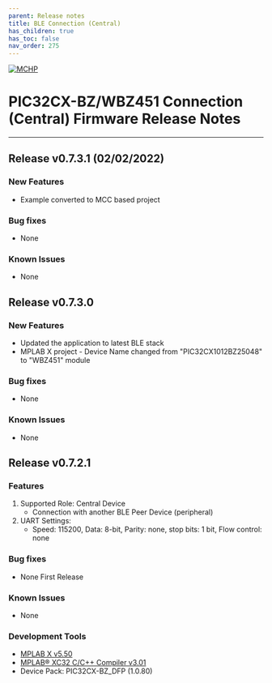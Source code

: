 ```yaml
---
parent: Release notes
title: BLE Connection (Central)
has_children: true
has_toc: false
nav_order: 275
---
```


[![MCHP](https://www.microchip.com/ResourcePackages/Microchip/assets/dist/images/logo.png)](https://www.microchip.com)
# PIC32CX-BZ/WBZ451 Connection (Central) Firmware Release Notes
____
## **Release v0.7.3.1** (02/02/2022)

### New Features
+ Example converted to MCC based project

### Bug fixes
- None

### Known Issues
- None

## Release v0.7.3.0 

### New Features
+ Updated the application to latest BLE stack
+ MPLAB X project - Device Name changed from "PIC32CX1012BZ25048"  to "WBZ451" module

### Bug fixes
- None

### Known Issues
- None

## Release v0.7.2.1

### Features
1. Supported Role: Central Device
   - Connection with another BLE Peer Device (peripheral)
2. UART Settings:
   - Speed: 115200, Data: 8-bit, Parity: none, stop bits: 1 bit, Flow control: none


### Bug fixes
- None First Release

### Known Issues
- None

### Development Tools
- [MPLAB X v5.50](https://www.microchip.com/en-us/development-tools-tools-and-software/mplab-xc-compilers)
- [MPLAB® XC32 C/C++ Compiler v3.01](https://www.microchip.com/mplab/compilers)
- Device Pack: PIC32CX-BZ_DFP (1.0.80)
